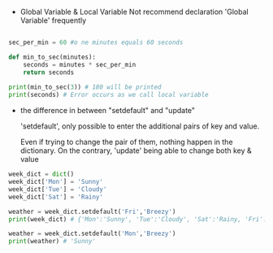 * Global Variable & Local Variable 
  Not recommend declaration 'Global Variable' frequently

```python

sec_per_min = 60 #o ne minutes equals 60 seconds

def min_to_sec(minutes):
	seconds = minutes * sec_per_min
	return seconds
	
print(min_to_sec(3)) # 180 will be printed 
print(seconds) # Error occurs as we call local variable 

```



* the difference in between "setdefault" and "update"

  'setdefault', only possible to enter the additional pairs of key and value. 

  Even if trying to change the pair of them, nothing happen in the dictionary.
  On the contrary, 'update' being able to change both key & value

```python
week_dict = dict()
week_dict['Mon'] = 'Sunny'
week_dict['Tue'] = 'Cloudy'
week_dict['Sat'] = 'Rainy'

weather = week_dict.setdefault('Fri','Breezy')
print(week_dict) # {'Mon':'Sunny', 'Tue':'Cloudy', 'Sat':'Rainy, 'Fri':'Breezy'}

weather = week_dict.setdefault('Mon','Breezy')
print(weather) # 'Sunny'
```

